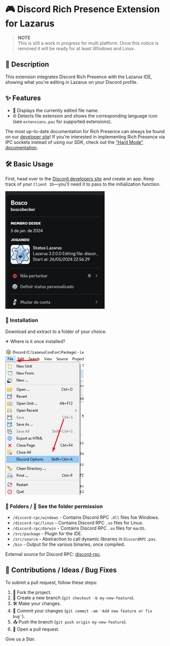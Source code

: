 # 🎮 Discord Rich Presence Extension for Lazarus

> **NOTE**\
> This is still a work in progress for multi platform.
> Once this notice is removed it will be ready for at least WIndows and Linux.

## 📖 Description
This extension integrates Discord Rich Presence with the Lazarus IDE, showing what you're editing in Lazarus on your Discord profile.

## ✨ Features
* 📂 Displays the currently edited file name.
* 🌐 Detects file extension and shows the corresponding language icon (see `extensions.pas` for supported extensions).

The most up-to-date documentation for Rich Presence can always be found on our [developer site](https://discordapp.com/developers/docs/rich-presence/how-to)! 
If you're interested in implementing Rich Presence via IPC sockets instead of using our SDK, check out the ["Hard Mode" documentation](https://github.com/discordapp/discord-rpc/blob/master/documentation/hard-mode.md).

## 🛠️ Basic Usage
First, head over to the [Discord developers site](https://discordapp.com/developers/applications/me) and create an app. Keep track of your `Client ID`—you'll need it to pass to the initialization function.

![image](imgs/Discord1.png)


### 💾 Installation
Download and extract to a folder of your choice.

✈ Where is it once installed?

![image](imgs/Lazarus1.png)


### 📂 Folders / 🚨 See the folder permission

- `/discord-rpc/windows` - Contains Discord RPC `.dll` files foe Windows.
- `/discord-rpc/linux` - Contains Discord RPC `.so` files for Linux.
- `/discord-rpc/darwin` - Contains Discord RPC `.so` files for `macOS`.
- `/src/package` - Plugin for the IDE.
- `/src/source` - Abstraction to call dynamic libraries in `DiscordRPC.pas`.
- `/bin` - Output for the various binaries, once compiled.

External source for Discord RPC: [discord-rpc](https://github.com/discord/discord-rpc).

## 💬 Contributions / Ideas / Bug Fixes
To submit a pull request, follow these steps:

1. 🍴 Fork the project.
2. 🌿 Create a new branch (`git checkout -b my-new-feature`).
3. 🛠️ Make your changes.
4. 💾 Commit your changes (`git commit -am 'Add new feature or fix bug'`).
5. 📤 Push the branch (`git push origin my-new-feature`).
6. 🔄 Open a pull request.

Give us a Star.
